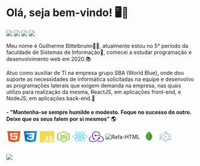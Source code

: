 # Olá, seja bem-vindo! 🖥️👋
<a href="https://linkedin.com/in/#"><img src="https://img.shields.io/badge/linkedin-0077B5.svg?style=for-the-badge&logo=linkedin&logoColor=white"></a> <a href="https://www.instagram.com/guilherme_bittelbrunn/?hl=pt-br"><img src="https://img.shields.io/badge/instagram-E4405F.svg?style=for-the-badge&logo=instagram&logoColor=white"></a> <a href="https://www.facebook.com/guilherme.bittelbrunn"><img src="https://img.shields.io/badge/facebook-0077B5.svg?style=for-the-badge&logo=facebook&logoColor=white"></a> <a href="mailto:guilherme.bitte@unifebe.edu.br"><img src="https://img.shields.io/badge/e‑mail-F13536.svg?style=for-the-badge&logo=GMail&logoColor=white"></a> 



Meu nome é Guilherme Bittelbrunn🙋‍♂️, atualmente estou no 5° período da faculdade de Sistemas de Informação🏫, comecei a estudar programação e desenvolvimento web em 2020.📚

Atuo como auxiliar de TI na empresa grupo SBA (World Blue), onde dou suporte as necessidades de informática solicitadas na equipe e desenvolvo as programações laterais que exigem demanda na empresa, nas quais utilizo para realização da mesma, ReactJS, em aplicações front-end, e NodeJS, em aplicações back-end.💼

#### - "Mantenha-se sempre humilde e modesto. Foque no sucesso do outro. Deixe que os seus falem por si mesmos" 🌎

  <img align="center" alt="Rafa-HTML" height="30" width="40" display = "inline-block" src="https://raw.githubusercontent.com/devicons/devicon/master/icons/html5/html5-original.svg"> <img align="center" alt="Rafa-CSS" height="30" width="40" display = "inline-block" src="https://raw.githubusercontent.com/devicons/devicon/master/icons/css3/css3-original.svg"> <img align="center" alt="Rafa-Js" height="30" width="40" display = "inline-block" src="https://raw.githubusercontent.com/devicons/devicon/master/icons/javascript/javascript-plain.svg"> <img align="center" alt="Rafa-HTML" height="30" width="40" display = "inline-block" src="https://raw.githubusercontent.com/devicons/devicon/master/icons/nodejs/nodejs-original.svg">
 <img align="center" alt="Rafa-HTML" height="30" width="40" display = "inline-block" src="https://raw.githubusercontent.com/devicons/devicon/master/icons/react/react-original.svg"> 
 <img align="center" alt="Rafa-HTML" height="30" width="40" display = "inline-block" src="https://raw.githubusercontent.com/devicons/devicon/master/icons/redux/redux-original.svg"> 
  <img align="center" alt="Rafa-HTML" height="30" width="40" display = "inline-block" src="https://cdn.jsdelivr.net/gh/devicons/devicon/icons/tailwindcss/tailwindcss-plain.svg"> 
 <img align="center" alt="Rafa-HTML" height="30" width="40" display = "inline-block" src="https://raw.githubusercontent.com/devicons/devicon/master/icons/mongodb/mongodb-original.svg">  <img align="center" alt="Rafa-Python" height="30" width="40"  display = "inline-block" src="https://raw.githubusercontent.com/devicons/devicon/master/icons/electron/electron-original.svg"> 


<br>

<div text-align:center>
<img height="165em" src="https://github-readme-stats.vercel.app/api?username=guilhermebittelbrunn&show_icons=true&theme=tokyonight&include_all_commits=true&count_private=true&hide=prs,issues,contribs"/>
</div>


